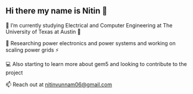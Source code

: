 ## Hi there my name is Nitin 👋

🌱 I’m currently studying Electrical and Computer Engineering at The University of Texas at Austin 🤘

🔭 Researching power electronics and power systems and working on scaling power grids ⚡

💻 Also starting to learn more about gem5 and looking to contribute to the project

📫 Reach out at nitinvunnam06@gmail.com

<!--
**nitinvunnam/nitinvunnam** is a ✨ _special_ ✨ repository because its `README.md` (this file) appears on your GitHub profile.

Here are some ideas to get you started:

- 

- 👯 I’m looking to collaborate on ...
- 🤔 I’m looking for help with ...
- 💬 Ask me about ...

- 😄 Pronouns: ...
- ⚡ Fun fact: ...
-->
